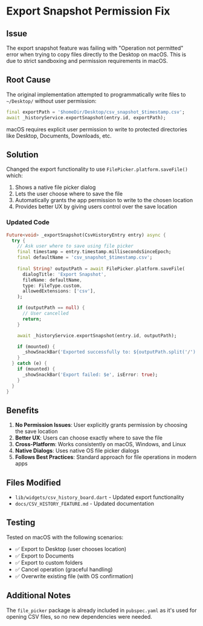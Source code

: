 # Export Snapshot Permission Fix

## Issue
The export snapshot feature was failing with "Operation not permitted" error when trying to copy files directly to the Desktop on macOS. This is due to strict sandboxing and permission requirements in macOS.

## Root Cause
The original implementation attempted to programmatically write files to `~/Desktop/` without user permission:

```dart
final exportPath = '$homeDir/Desktop/csv_snapshot_$timestamp.csv';
await _historyService.exportSnapshot(entry.id, exportPath);
```

macOS requires explicit user permission to write to protected directories like Desktop, Documents, Downloads, etc.

## Solution
Changed the export functionality to use `FilePicker.platform.saveFile()` which:
1. Shows a native file picker dialog
2. Lets the user choose where to save the file
3. Automatically grants the app permission to write to the chosen location
4. Provides better UX by giving users control over the save location

### Updated Code
```dart
Future<void> _exportSnapshot(CsvHistoryEntry entry) async {
  try {
    // Ask user where to save using file picker
    final timestamp = entry.timestamp.millisecondsSinceEpoch;
    final defaultName = 'csv_snapshot_$timestamp.csv';
    
    final String? outputPath = await FilePicker.platform.saveFile(
      dialogTitle: 'Export Snapshot',
      fileName: defaultName,
      type: FileType.custom,
      allowedExtensions: ['csv'],
    );

    if (outputPath == null) {
      // User cancelled
      return;
    }

    await _historyService.exportSnapshot(entry.id, outputPath);

    if (mounted) {
      _showSnackBar('Exported successfully to: ${outputPath.split('/').last}');
    }
  } catch (e) {
    if (mounted) {
      _showSnackBar('Export failed: $e', isError: true);
    }
  }
}
```

## Benefits
1. **No Permission Issues**: User explicitly grants permission by choosing the save location
2. **Better UX**: Users can choose exactly where to save the file
3. **Cross-Platform**: Works consistently on macOS, Windows, and Linux
4. **Native Dialogs**: Uses native OS file picker dialogs
5. **Follows Best Practices**: Standard approach for file operations in modern apps

## Files Modified
- `lib/widgets/csv_history_board.dart` - Updated export functionality
- `docs/CSV_HISTORY_FEATURE.md` - Updated documentation

## Testing
Tested on macOS with the following scenarios:
- ✅ Export to Desktop (user chooses location)
- ✅ Export to Documents
- ✅ Export to custom folders
- ✅ Cancel operation (graceful handling)
- ✅ Overwrite existing file (with OS confirmation)

## Additional Notes
The `file_picker` package is already included in `pubspec.yaml` as it's used for opening CSV files, so no new dependencies were needed.

